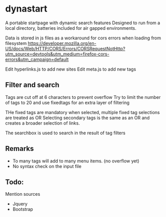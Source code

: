 # dynastart
A portable startpage with dynamic search features
Designed to run from a local directory, batteries included for air gapped environments.

Data is stored in js files as a workaround for cors errors when loading from filesystem
https://developer.mozilla.org/en-US/docs/Web/HTTP/CORS/Errors/CORSRequestNotHttp?utm_source=devtools&utm_medium=firefox-cors-errors&utm_campaign=default

Edit hyperlinks.js to add new sites
Edit meta.js to add new tags 

## Filter and search
Tags are cut off at 6 characters to prevent overflow
Try to limit the number of tags to 20 and use fixedtags for an extra layer of filtering

THe fixed tags are mandatory when selected, multiple fixed tag selections are treated as OR
Selecting secondary tags is the same as an OR and creates a broader selection of links.

The searchbox is used to search in the result of tag filters

## Remarks
- To many tags will add to many menu items. (no overflow yet)
- No syntax check on the input file

## Todo:
Mention sources
- Jquery
- Bootstrap